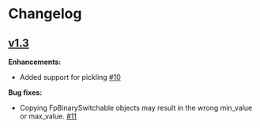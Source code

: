 # Changelog
## [v1.3](//github.com/smlgit/fpbinary/releases/tag/v1.3)

**Enhancements:**

- Added support for pickling [#10](//github.com/smlgit/fpbinary/issues/10)

**Bug fixes:**

- Copying FpBinarySwitchable objects may result in the wrong min_value or max_value. [#11](//github.com/smlgit/fpbinary/issues/11)
